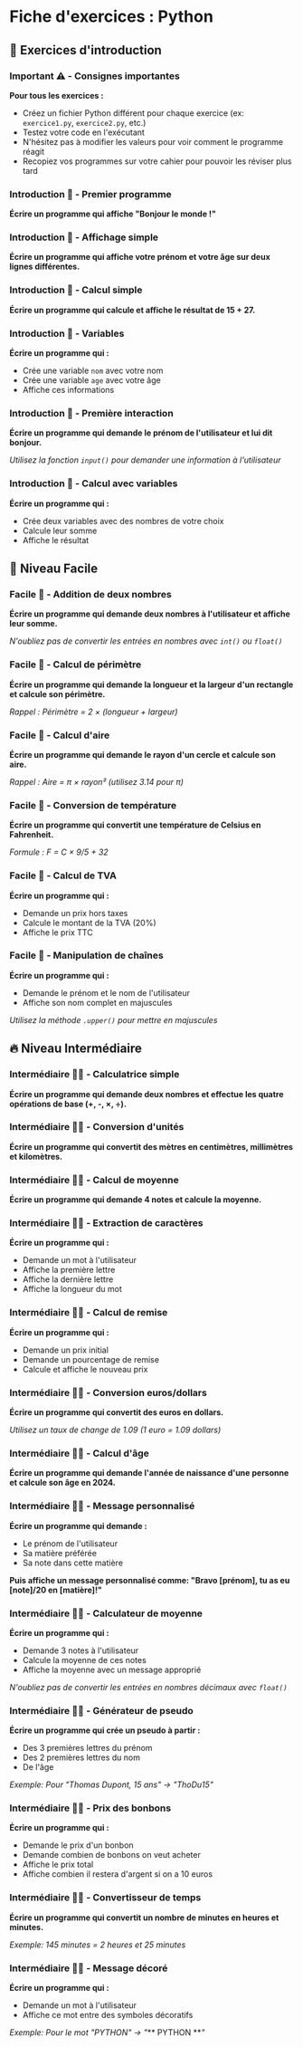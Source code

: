 # Fiche d'exercices : Python

## 🎯 Exercices d'introduction

### Important ⚠️ - Consignes importantes

**Pour tous les exercices :**

- Créez un fichier Python différent pour chaque exercice (ex: `exercice1.py`, `exercice2.py`, etc.)
- Testez votre code en l'exécutant
- N'hésitez pas à modifier les valeurs pour voir comment le programme réagit
- Recopiez vos programmes sur votre cahier pour pouvoir les réviser plus tard

### Introduction 🦊 - Premier programme

**Écrire un programme qui affiche "Bonjour le monde !"**

### Introduction 🦊 - Affichage simple

**Écrire un programme qui affiche votre prénom et votre âge sur deux lignes différentes.**

### Introduction 🦊 - Calcul simple

**Écrire un programme qui calcule et affiche le résultat de 15 + 27.**

### Introduction 🦊 - Variables

**Écrire un programme qui :**

- Crée une variable `nom` avec votre nom
- Crée une variable `age` avec votre âge
- Affiche ces informations

### Introduction 🦊 - Première interaction

**Écrire un programme qui demande le prénom de l'utilisateur et lui dit bonjour.**

*Utilisez la fonction `input()` pour demander une information à l'utilisateur*

### Introduction 🦊 - Calcul avec variables

**Écrire un programme qui :**

- Crée deux variables avec des nombres de votre choix
- Calcule leur somme
- Affiche le résultat

## 🌟 Niveau Facile

### Facile 🦊 - Addition de deux nombres

**Écrire un programme qui demande deux nombres à l'utilisateur et affiche leur somme.**

*N'oubliez pas de convertir les entrées en nombres avec `int()` ou `float()`*

### Facile 🦊 - Calcul de périmètre

**Écrire un programme qui demande la longueur et la largeur d'un rectangle et calcule son périmètre.**

*Rappel : Périmètre = 2 × (longueur + largeur)*

### Facile 🦊 - Calcul d'aire

**Écrire un programme qui demande le rayon d'un cercle et calcule son aire.**

*Rappel : Aire = π × rayon² (utilisez 3.14 pour π)*

### Facile 🦊 - Conversion de température

**Écrire un programme qui convertit une température de Celsius en Fahrenheit.**

*Formule : F = C × 9/5 + 32*

### Facile 🦊 - Calcul de TVA

**Écrire un programme qui :**

- Demande un prix hors taxes
- Calcule le montant de la TVA (20%)
- Affiche le prix TTC

### Facile 🦊 - Manipulation de chaînes

**Écrire un programme qui :**

- Demande le prénom et le nom de l'utilisateur
- Affiche son nom complet en majuscules

*Utilisez la méthode `.upper()` pour mettre en majuscules*

## 🔥 Niveau Intermédiaire

### Intermédiaire 🦊🦊 - Calculatrice simple

**Écrire un programme qui demande deux nombres et effectue les quatre opérations de base (+, -, ×, ÷).**

### Intermédiaire 🦊🦊 - Conversion d'unités

**Écrire un programme qui convertit des mètres en centimètres, millimètres et kilomètres.**

### Intermédiaire 🦊🦊 - Calcul de moyenne

**Écrire un programme qui demande 4 notes et calcule la moyenne.**

### Intermédiaire 🦊🦊 - Extraction de caractères

**Écrire un programme qui :**

- Demande un mot à l'utilisateur
- Affiche la première lettre
- Affiche la dernière lettre
- Affiche la longueur du mot

### Intermédiaire 🦊🦊 - Calcul de remise

**Écrire un programme qui :**

- Demande un prix initial
- Demande un pourcentage de remise
- Calcule et affiche le nouveau prix

### Intermédiaire 🦊🦊 - Conversion euros/dollars

**Écrire un programme qui convertit des euros en dollars.**

*Utilisez un taux de change de 1.09 (1 euro = 1.09 dollars)*

### Intermédiaire 🦊🦊 - Calcul d'âge

**Écrire un programme qui demande l'année de naissance d'une personne et calcule son âge en 2024.**

### Intermédiaire 🦊🦊 - Message personnalisé

**Écrire un programme qui demande :**

- Le prénom de l'utilisateur
- Sa matière préférée
- Sa note dans cette matière

**Puis affiche un message personnalisé comme: "Bravo [prénom], tu as eu [note]/20 en [matière]!"**

### Intermédiaire 🦊🦊 - Calculateur de moyenne

**Écrire un programme qui :**

- Demande 3 notes à l'utilisateur
- Calcule la moyenne de ces notes
- Affiche la moyenne avec un message approprié

*N'oubliez pas de convertir les entrées en nombres décimaux avec `float()`*

### Intermédiaire 🦊🦊 - Générateur de pseudo

**Écrire un programme qui crée un pseudo à partir :**

- Des 3 premières lettres du prénom
- Des 2 premières lettres du nom
- De l'âge

*Exemple: Pour "Thomas Dupont, 15 ans" → "ThoDu15"*

### Intermédiaire 🦊🦊 - Prix des bonbons

**Écrire un programme qui :**

- Demande le prix d'un bonbon
- Demande combien de bonbons on veut acheter
- Affiche le prix total
- Affiche combien il restera d'argent si on a 10 euros

### Intermédiaire 🦊🦊 - Convertisseur de temps

**Écrire un programme qui convertit un nombre de minutes en heures et minutes.**

*Exemple: 145 minutes = 2 heures et 25 minutes*

### Intermédiaire 🦊🦊 - Message décoré

**Écrire un programme qui :**

- Demande un mot à l'utilisateur
- Affiche ce mot entre des symboles décoratifs

*Exemple: Pour le mot "PYTHON" → "*** PYTHON ***"*